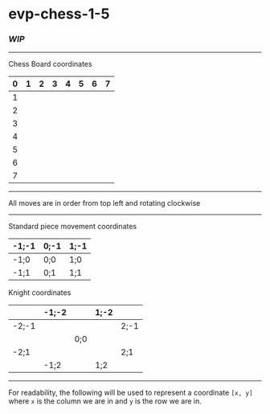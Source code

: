 # evp-chess-1-5

### *WIP*

---

Chess Board coordinates

| 0 | 1 | 2 | 3 | 4 | 5 | 6 | 7 |
|---|---|---|---|---|---|---|---|
| 1 |   |   |   |   |   |   |   |
| 2 |   |   |   |   |   |   |   |
| 3 |   |   |   |   |   |   |   |
| 4 |   |   |   |   |   |   |   |
| 5 |   |   |   |   |   |   |   |
| 6 |   |   |   |   |   |   |   |
| 7 |   |   |   |   |   |   |   |

---

All moves are in order from top left and rotating clockwise

---

Standard piece movement coordinates

| -1;-1 | 0;-1 | 1;-1 |
|-------|------|------|
| -1;0  | 0;0  | 1;0  |
| -1;1  | 0;1  | 1;1  |

Knight coordinates

|       | -1;-2 |     | 1;-2 |      |
|-------|-------|-----|------|------|
| -2;-1 |       |     |      | 2;-1 |
|       |       | 0;0 |      |      |
| -2;1  |       |     |      | 2;1  |
|       | -1;2  |     | 1;2  |      |

---

For readability, the following will be used to represent a coordinate
`[x, y]` where `x` is the column we are in and `y` is the row we are in.